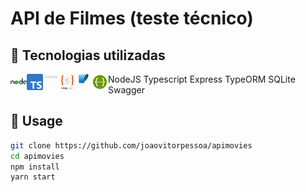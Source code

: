 # API de Filmes (teste técnico)

## 🚀 Tecnologias utilizadas

<img align="left" width="26px" src="./docs/node.png" /> NodeJS
<img align="left" width="26px" src="./docs/typescript.png" /> Typescript
<img align="left" width="26px" src="./docs/express.png" /> Express
<img align="left" width="26px" src="./docs/typeorm.png" /> TypeORM
<img align="left" width="26px" src="./docs/sqlite.png" /> SQLite
<img align="left" width="26px" src="./docs/swagger.png" /> Swagger

## 🏃 Usage

```bash
git clone https://github.com/joaovitorpessoa/apimovies
cd apimovies
npm install
yarn start
```
